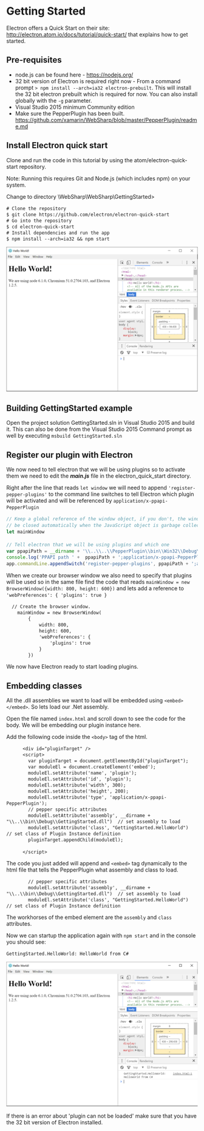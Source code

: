 Getting Started
===

Electron offers a Quick Start on their site: http://electron.atom.io/docs/tutorial/quick-start/ that explains how to get started.

Pre-requisites
---
- node.js can be found here - https://nodejs.org/
- 32 bit version of Electron is required right now - From a command prompt ```> npm install --arch=ia32 electron-prebuilt```.  This will install the 32 bit electron prebuilt which is required for now.  You can also install globally with the ```-g``` parameter.
- Visual Studio 2015 minimum Community edition
- Make sure the PepperPlugin has been built.  https://github.com/xamarin/WebSharp/blob/master/PepperPlugin/readme.md


Install Electron quick start
---

Clone and run the code in this tutorial by using the atom/electron-quick-start repository.

Note: Running this requires Git and Node.js (which includes npm) on your system.

Change to directory \WebSharp\WebSharp\GettingStarted>

```
# Clone the repository
$ git clone https://github.com/electron/electron-quick-start
# Go into the repository
$ cd electron-quick-start
# Install dependencies and run the app
$ npm install --arch=ia32 && npm start
```


![elctron_quick_start](../GettingStarted/screenshots/electron-quick-start.PNG)


Building GettingStarted example
---

Open the project solution GettingStarted.sln in Visual Studio 2015 and build it.  This can also be done from the Visual Studio 2015 Command prompt as well by executing ```msbuild GettingStarted.sln```




Register our plugin with Electron
---

We now need to tell electron that we will be using plugins so to activate them we need to edit the <b>_main.js_</b> file in the electron_quick_start directory.

Right after the line that reads ```let window``` we will need to append ```'register-pepper-plugins'``` to the command line switches to tell Electron which plugin will be activated and will be referenced by ```application/x-ppapi-PepperPlugin``` 

```javascript
// Keep a global reference of the window object, if you don't, the window will
// be closed automatically when the JavaScript object is garbage collected.
let mainWindow

// Tell electron that we will be using plugins and which one
var ppapiPath = __dirname + '\\..\\..\\PepperPlugin\\bin\\Win32\\Debug\\PepperPlugin.dll';
console.log('PPAPI path ' +  ppapiPath + ';application/x-ppapi-PepperPlugin');
app.commandLine.appendSwitch('register-pepper-plugins', ppapiPath + ';application/x-ppapi-PepperPlugin');
```

When we create our browser window we also need to specify that plugins will be used so in the same file find the code that reads ```mainWindow = new BrowserWindow({width: 800, height: 600})``` and lets add a reference to ```'webPreferences': { 'plugins': true }```

```
  // Create the browser window.
    mainWindow = new BrowserWindow(
        {
            width: 800,
            height: 600,
            'webPreferences': {
                'plugins': true
            }
        })
```

We now have Electron ready to start loading plugins.

Embedding classes
---

All the .dll assemblies we want to load will be embedded using ```<embed></embed>```.  So lets load our .Net assembly.

Open the file named ```index.html``` and scroll down to see the code for the body.  We will be embedding our plugin instance here.

Add the following code inside the ```<body>``` tag of the html.

```
      <div id="pluginTarget" />
      <script>
        var pluginTarget = document.getElementById("pluginTarget");
        var moduleEl = document.createElement('embed');
        moduleEl.setAttribute('name', 'plugin');
        moduleEl.setAttribute('id', 'plugin');
        moduleEl.setAttribute('width', 300);
        moduleEl.setAttribute('height', 200);
        moduleEl.setAttribute('type', 'application/x-ppapi-PepperPlugin');
        // pepper specific attributes
        moduleEl.setAttribute('assembly', __dirname + "\\..\\bin\\Debug\\GettingStarted.dll")  // set assembly to load
        moduleEl.setAttribute('class', "GettingStarted.HelloWorld")               // set class of Plugin Instance definition
        pluginTarget.appendChild(moduleEl);

      </script>
```

The code you just added will append and ```<embed>``` tag dynamically to the html file that tells the PepperPlugin what assembly and class to load.

```
        // pepper specific attributes
        moduleEl.setAttribute('assembly', __dirname + "\\..\\bin\\Debug\\GettingStarted.dll")  // set assembly to load
        moduleEl.setAttribute('class', "GettingStarted.HelloWorld")               // set class of Plugin Instance definition
```

The workhorses of the embed element are the ```assembly``` and ```class``` attributes.

Now we can startup the application again with ```npm start``` and in the console you should see:

```
GettingStarted.HelloWorld: HelloWorld from C#
```
![GettingStarted](../GettingStarted/screenshots/GettingStarted.PNG)

If there is an error about 'plugin can not be loaded' make sure that you have the 32 bit version of Electron installed.
